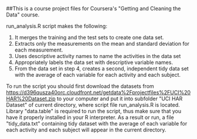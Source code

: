 ##This is a course project files for Coursera's "Getting and Cleaning the Data" course.

run_analysis.R script makes the following:

1. It merges the training and the test sets to create one data set.
2. Extracts only the measurements on the mean and standard deviation for each measurement. 
3. Uses descriptive activity names to name the activities in the data set
4. Appropriately labels the data set with descriptive variable names. 
5. From the data set in step 4, creates a second, independent tidy data set with the average 
of each variable for each activity and each subject.

To run the script you should first download the datasets from https://d396qusza40orc.cloudfront.net/getdata%2Fprojectfiles%2FUCI%20HAR%20Dataset.zip to your computer and put it into 
subfolder "UCI HAR Dataset" of current directory, where script file run_analysis.R is located.
Library "data.table" is required to run the script, thus make sure that you have it properly 
installed in your R interpreter. As a result or run, a file "tidy_data.txt" containing tidy 
dataset with the average of each variable for each activity and each subject will appear in the 
current directory.
